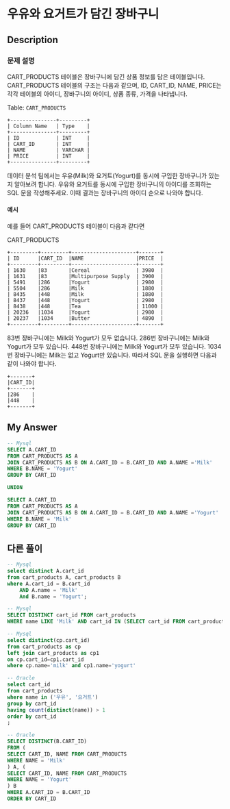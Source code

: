 # 우유와 요거트가 담긴 장바구니 

## Description

### 문제 설명
CART_PRODUCTS 테이블은 장바구니에 담긴 상품 정보를 담은 테이블입니다. 
CART_PRODUCTS 테이블의 구조는 다음과 같으며, ID, CART_ID, NAME, PRICE는 각각 테이블의 아이디, 장바구니의 아이디, 상품 종류, 가격을 나타냅니다.

Table: `CART_PRODUCTS`

```
+---------------+---------+
| Column Name   | Type    |
+---------------+---------+
| ID            | INT     |
| CART_ID       | INT     |
| NAME          | VARCHAR |
| PRICE         | INT     |
+---------------+---------+
```

데이터 분석 팀에서는 우유(Milk)와 요거트(Yogurt)를 동시에 구입한 장바구니가 있는지 알아보려 합니다. 
우유와 요거트를 동시에 구입한 장바구니의 아이디를 조회하는 SQL 문을 작성해주세요. 
이때 결과는 장바구니의 아이디 순으로 나와야 합니다.

#### 예시
예를 들어 CART_PRODUCTS 테이블이 다음과 같다면

CART_PRODUCTS
```
+---------+---------+---------------------+-------+
| ID      |CART_ID  |NAME                 |PRICE  |
+---------+---------+---------------------+-------+
| 1630	  |83       |Cereal               | 3980  | 
| 1631	  |83       |Multipurpose Supply  | 3900  | 
| 5491	  |286      |Yogurt               | 2980  | 
| 5504	  |286      |Milk                 | 1880  | 
| 8435	  |448      |Milk                 | 1880  | 
| 8437	  |448      |Yogurt               | 2980  | 
| 8438	  |448      |Tea                  | 11000 | 
| 20236   |1034     |Yogurt               | 2980  |
| 20237   |1034     |Butter               | 4890  | 
+---------+---------+---------------------+-------+
```

83번 장바구니에는 Milk와 Yogurt가 모두 없습니다.
286번 장바구니에는 Milk와 Yogurt가 모두 있습니다.
448번 장바구니에는 Milk와 Yogurt가 모두 있습니다.
1034번 장바구니에는 Milk는 없고 Yogurt만 있습니다.
따라서 SQL 문을 실행하면 다음과 같이 나와야 합니다.
```
+-------+
|CART_ID|
+-------+
|286    |
|448    |
+-------+
```


## My Answer 

```SQL
-- Mysql
SELECT A.CART_ID
FROM CART_PRODUCTS AS A 
JOIN CART_PRODUCTS AS B ON A.CART_ID = B.CART_ID AND A.NAME ='Milk'
WHERE B.NAME = 'Yogurt'
GROUP BY CART_ID

UNION 

SELECT A.CART_ID
FROM CART_PRODUCTS AS A 
JOIN CART_PRODUCTS AS B ON A.CART_ID = B.CART_ID AND A.NAME ='Yogurt'
WHERE B.NAME = 'Milk'
GROUP BY CART_ID
```

## 다른 풀이 

```SQL
-- Mysql
select distinct A.cart_id 
from cart_products A, cart_products B
where A.cart_id = B.cart_id 
    AND A.name = 'Milk'
    And B.name = 'Yogurt';
```

```SQL
-- Mysql
SELECT DISTINCT cart_id FROM cart_products
WHERE name LIKE 'Milk' AND cart_id IN (SELECT cart_id FROM cart_products WHERE name LIKE 'Yogurt');
```
```SQL
-- Mysql
select distinct(cp.cart_id)
from cart_products as cp
left join cart_products as cp1
on cp.cart_id=cp1.cart_id
where cp.name='milk' and cp1.name='yogurt'
```

```SQL
-- Oracle
select cart_id
from cart_products
where name in ('우유', '요거트')
group by cart_id
having count(distinct(name)) > 1
order by cart_id
;
```

```SQL
-- Oracle
SELECT DISTINCT(B.CART_ID)
FROM (
SELECT CART_ID, NAME FROM CART_PRODUCTS
WHERE NAME = 'Milk'
) A, (
SELECT CART_ID, NAME FROM CART_PRODUCTS
WHERE NAME = 'Yogurt'
) B
WHERE A.CART_ID = B.CART_ID
ORDER BY CART_ID
```

